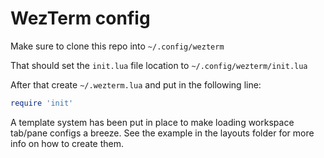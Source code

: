 # WezTerm config

Make sure to clone this repo into `~/.config/wezterm`

That should set the `init.lua` file location to `~/.config/wezterm/init.lua`

After that create `~/.wezterm.lua` and put in the following line:
```lua
require 'init'
```

A template system has been put in place to make loading workspace tab/pane configs a breeze.
See the example in the layouts folder for more info on how to create them.
